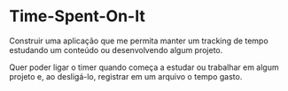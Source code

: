 # Time-Spent-On-It

Construir uma aplicação que me permita manter um tracking de tempo estudando um conteúdo ou desenvolvendo algum projeto.

Quer poder ligar o timer quando começa a estudar ou trabalhar em algum projeto e, ao desligá-lo, registrar em um arquivo o tempo gasto.
